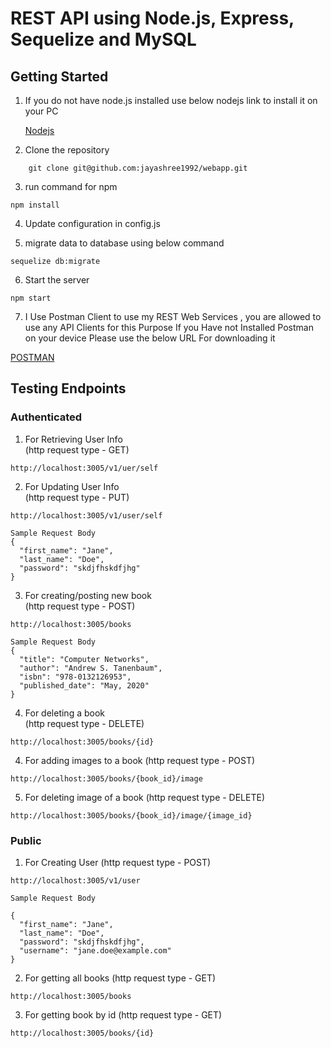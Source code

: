 # REST API using Node.js, Express, Sequelize and MySQL


## Getting Started
1. If you do not have node.js installed use below nodejs link to install it on your PC

    [Nodejs](https://nodejs.org/en/)

2. Clone the repository
```
    git clone git@github.com:jayashree1992/webapp.git
```

3. run command for npm 
```
npm install
```

4. Update configuration in config.js

5. migrate data to database using below command
```
sequelize db:migrate
```
6. Start the server
```
npm start
```
7. I Use Postman Client to use my REST Web Services , you are allowed to use any API Clients for this Purpose If you Have not Installed Postman on your device Please use the below URL For downloading it

[POSTMAN](https://www.postman.com/downloads/)



## Testing Endpoints

### Authenticated

1. For Retrieving User Info  
(http request type - GET)

```
http://localhost:3005/v1/uer/self
```

2. For Updating User Info  
(http request type - PUT)

```
http://localhost:3005/v1/user/self
```

```
Sample Request Body
{
  "first_name": "Jane",
  "last_name": "Doe",
  "password": "skdjfhskdfjhg"
}
```

3. For creating/posting new book  
(http request type - POST)

```
http://localhost:3005/books
```

```
Sample Request Body
{
  "title": "Computer Networks",
  "author": "Andrew S. Tanenbaum",
  "isbn": "978-0132126953",
  "published_date": "May, 2020"
}
```

4. For deleting a book  
(http request type - DELETE)

```
http://localhost:3005/books/{id}
```

4. For adding images to a book
(http request type - POST)

```
http://localhost:3005/books/{book_id}/image
```

5. For deleting image of a book
(http request type - DELETE)

```
http://localhost:3005/books/{book_id}/image/{image_id}
```


### Public


1. For Creating User
(http request type - POST)

```
http://localhost:3005/v1/user
```

```
Sample Request Body

{
  "first_name": "Jane",
  "last_name": "Doe",
  "password": "skdjfhskdfjhg",
  "username": "jane.doe@example.com"
}
```


2. For getting all books
(http request type - GET)

```
http://localhost:3005/books
```

3. For getting book by id
(http request type - GET) 

```
http://localhost:3005/books/{id} 
```